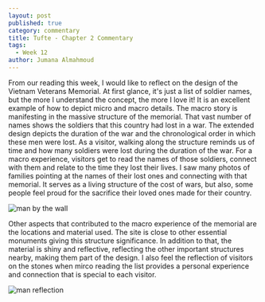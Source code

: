 ```yaml
---
layout: post
published: true
category: commentary
title: Tufte - Chapter 2 Commentary
tags:
  - Week 12
author: Jumana Almahmoud
---
```

From our reading this week, I would like to reflect on the design of the Vietnam Veterans Memorial. At first glance, it's just a list of soldier names, but the more I understand the concept, the more I love it! It is an excellent example of how to depict micro and macro details. The macro story is manifesting in the massive structure of the memorial. That vast number of names shows the soldiers that this country had lost in a war. The extended design depicts the duration of the war and the chronological order in which these men were lost. As a visitor, walking along the structure reminds us of time and how many soldiers were lost during the duration of the war. For a macro experience, visitors get to read the names of those soldiers, connect with them and relate to the time they lost their lives. I saw many photos of families pointing at the names of their lost ones and connecting with that memorial. It serves as a living structure of the cost of wars, but also, some people feel proud for the sacrifice their loved ones made for their country.

![man by the wall](https://www.gannett-cdn.com/media/2015/05/03/Indianapolis/Indianapolis/635662811517471816-VietnamMemorial-6.JPG?width=2560)

Other aspects that contributed to the macro experience of the memorial are the locations and material used. The site is close to other essential monuments giving this structure significance. In addition to that, the material is shiny and reflective, reflecting the other important structures nearby, making them part of the design. I also feel the reflection of visitors on the stones when mirco reading the list provides a personal experience and connection that is special to each visitor.

![man reflection](https://www.history.com/.image/t_share/MTU3ODc4Njc5NDgwNzcxOTEz/image-placeholder-title.jpg)